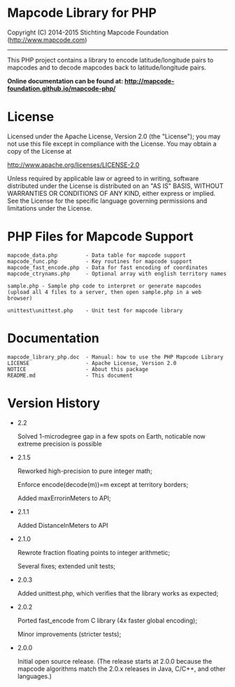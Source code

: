 # Mapcode Library for PHP

Copyright (C) 2014-2015 Stichting Mapcode Foundation (http://www.mapcode.com)

----

This PHP project contains a library to encode latitude/longitude pairs to mapcodes
and to decode mapcodes back to latitude/longitude pairs.

**Online documentation can be found at: http://mapcode-foundation.github.io/mapcode-php/**

# License

Licensed under the Apache License, Version 2.0 (the "License");
you may not use this file except in compliance with the License.
You may obtain a copy of the License at

   http://www.apache.org/licenses/LICENSE-2.0

Unless required by applicable law or agreed to in writing, software
distributed under the License is distributed on an "AS IS" BASIS,
WITHOUT WARRANTIES OR CONDITIONS OF ANY KIND, either express or implied.
See the License for the specific language governing permissions and
limitations under the License.

# PHP Files for Mapcode Support

    mapcode_data.php         - Data table for mapcode support
    mapcode_func.php         - Key routines for mapcode support
    mapcode_fast_encode.php  - Data for fast encoding of coordinates
    mapcode_ctrynams.php     - Optional array with english territory names

    sample.php - Sample php code to interpret or generate mapcodes
    (upload all 4 files to a server, then open sample.php in a web browser)

    unittest\unittest.php    - Unit test for mapcode library

# Documentation

    mapcode_library_php.doc  - Manual: how to use the PHP Mapcode Library
    LICENSE                  - Apache License, Version 2.0
    NOTICE                   - About this package
    README.md                - This document

# Version History

* 2.2

    Solved 1-microdegree gap in a few spots on Earth, noticable now extreme precision is possible

* 2.1.5

    Reworked high-precision to pure integer math;

    Enforce encode(decode(m))=m except at territory borders;

    Added maxErrorinMeters to API;

* 2.1.1

    Added DistanceInMeters to API

* 2.1.0

    Rewrote fraction floating points to integer arithmetic;

    Several fixes; extended unit tests;

* 2.0.3

    Added unittest.php, which verifies that the library works as expected;

* 2.0.2

    Ported fast_encode from C library (4x faster global encoding);

    Minor improvements (stricter tests);

* 2.0.0

    Initial open source release. (The release starts at 2.0.0 because the
    mapcode algorithms match the 2.0.x releases in Java, C/C++, and other
    languages.)

